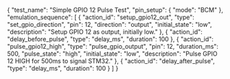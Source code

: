{
  "test_name": "Simple GPIO 12 Pulse Test",
  "pin_setup": {
    "mode": "BCM"
  },
  "emulation_sequence": [
    {
      "action_id": "setup_gpio12_out",
      "type": "set_gpio_direction",
      "pin": 12,
      "direction": "output",
      "initial_state": "low",
      "description": "Setup GPIO 12 as output, initially low."
    },
    {
      "action_id": "delay_before_pulse",
      "type": "delay_ms",
      "duration": 100
    },
    {
      "action_id": "pulse_gpio12_high",
      "type": "pulse_gpio_output",
      "pin": 12,
      "duration_ms": 500,
      "pulse_state": "high",
      "initial_state": "low",
      "description": "Pulse GPIO 12 HIGH for 500ms to signal STM32."
    },
    {
      "action_id": "delay_after_pulse",
      "type": "delay_ms",
      "duration": 100
    }
  ]
}